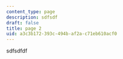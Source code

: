 ```yaml
---
content_type: page
description: sdfsdf
draft: false
title: page 2
uid: a3c3b172-393c-494b-af2a-c71eb610acf0
---
```

sdfsdfdf